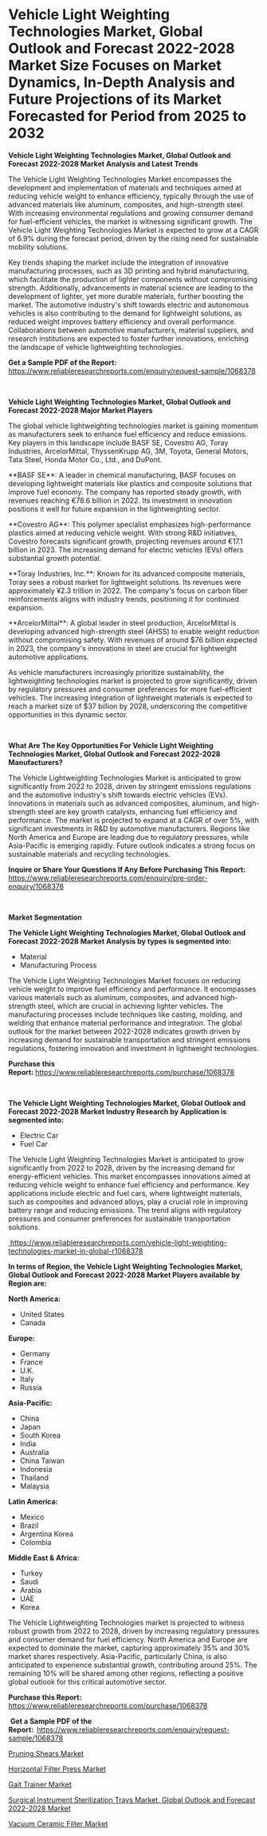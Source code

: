 <p><h1>Vehicle Light Weighting Technologies Market, Global Outlook and Forecast 2022-2028 Market Size Focuses on Market Dynamics, In-Depth Analysis and Future Projections of its Market Forecasted for Period from 2025 to 2032</h1></p><p><strong>Vehicle Light Weighting Technologies Market, Global Outlook and Forecast 2022-2028 Market Analysis and Latest Trends</strong></p>
<p><p>The Vehicle Light Weighting Technologies Market encompasses the development and implementation of materials and techniques aimed at reducing vehicle weight to enhance efficiency, typically through the use of advanced materials like aluminum, composites, and high-strength steel. With increasing environmental regulations and growing consumer demand for fuel-efficient vehicles, the market is witnessing significant growth. The Vehicle Light Weighting Technologies Market is expected to grow at a CAGR of 6.9% during the forecast period, driven by the rising need for sustainable mobility solutions.</p><p>Key trends shaping the market include the integration of innovative manufacturing processes, such as 3D printing and hybrid manufacturing, which facilitate the production of lighter components without compromising strength. Additionally, advancements in material science are leading to the development of lighter, yet more durable materials, further boosting the market. The automotive industry's shift towards electric and autonomous vehicles is also contributing to the demand for lightweight solutions, as reduced weight improves battery efficiency and overall performance. Collaborations between automotive manufacturers, material suppliers, and research institutions are expected to foster further innovations, enriching the landscape of vehicle lightweighting technologies.</p></p>
<p><strong>Get a Sample PDF of the Report:&nbsp;</strong> <a href="https://www.reliableresearchreports.com/enquiry/request-sample/1068378?utm_campaign=3070&utm_medium=2&utm_source=Github&utm_content=ia&utm_term=21032025&utm_id=vehicle-light-weighting-technologies-market-global-outlook-and-forecast-2022-2028">https://www.reliableresearchreports.com/enquiry/request-sample/1068378</a></p>
<p>&nbsp;</p>
<p><strong>Vehicle Light Weighting Technologies Market, Global Outlook and Forecast 2022-2028 Major Market Players</strong></p>
<p><p>The global vehicle lightweighting technologies market is gaining momentum as manufacturers seek to enhance fuel efficiency and reduce emissions. Key players in this landscape include BASF SE, Covestro AG, Toray Industries, ArcelorMittal, ThyssenKrupp AG, 3M, Toyota, General Motors, Tata Steel, Honda Motor Co., Ltd., and DuPont.</p><p>**BASF SE**: A leader in chemical manufacturing, BASF focuses on developing lightweight materials like plastics and composite solutions that improve fuel economy. The company has reported steady growth, with revenues reaching €78.6 billion in 2022. Its investment in innovation positions it well for future expansion in the lightweighting sector.</p><p>**Covestro AG**: This polymer specialist emphasizes high-performance plastics aimed at reducing vehicle weight. With strong R&D initiatives, Covestro forecasts significant growth, projecting revenues around €17.1 billion in 2023. The increasing demand for electric vehicles (EVs) offers substantial growth potential.</p><p>**Toray Industries, Inc.**: Known for its advanced composite materials, Toray sees a robust market for lightweight solutions. Its revenues were approximately ¥2.3 trillion in 2022. The company's focus on carbon fiber reinforcements aligns with industry trends, positioning it for continued expansion.</p><p>**ArcelorMittal**: A global leader in steel production, ArcelorMittal is developing advanced high-strength steel (AHSS) to enable weight reduction without compromising safety. With revenues of around $76 billion expected in 2023, the company's innovations in steel are crucial for lightweight automotive applications.</p><p>As vehicle manufacturers increasingly prioritize sustainability, the lightweighting technologies market is projected to grow significantly, driven by regulatory pressures and consumer preferences for more fuel-efficient vehicles. The increasing integration of lightweight materials is expected to reach a market size of $37 billion by 2028, underscoring the competitive opportunities in this dynamic sector.</p></p>
<p>&nbsp;</p>
<p><strong>What Are The Key Opportunities For Vehicle Light Weighting Technologies Market, Global Outlook and Forecast 2022-2028 Manufacturers?</strong></p>
<p><p>The Vehicle Lightweighting Technologies Market is anticipated to grow significantly from 2022 to 2028, driven by stringent emissions regulations and the automotive industry's shift towards electric vehicles (EVs). Innovations in materials such as advanced composites, aluminum, and high-strength steel are key growth catalysts, enhancing fuel efficiency and performance. The market is projected to expand at a CAGR of over 5%, with significant investments in R&D by automotive manufacturers. Regions like North America and Europe are leading due to regulatory pressures, while Asia-Pacific is emerging rapidly. Future outlook indicates a strong focus on sustainable materials and recycling technologies.</p></p>
<p><strong>Inquire or Share Your Questions If Any Before Purchasing This Report:</strong> <a href="https://www.reliableresearchreports.com/enquiry/pre-order-enquiry/1068378?utm_campaign=3070&utm_medium=2&utm_source=Github&utm_content=ia&utm_term=21032025&utm_id=vehicle-light-weighting-technologies-market-global-outlook-and-forecast-2022-2028">https://www.reliableresearchreports.com/enquiry/pre-order-enquiry/1068378</a></p>
<p>&nbsp;</p>
<p><strong>Market Segmentation</strong></p>
<p><strong>The Vehicle Light Weighting Technologies Market, Global Outlook and Forecast 2022-2028 Market Analysis by types is segmented into:</strong></p>
<p><ul><li>Material</li><li>Manufacturing Process</li></ul></p>
<p><p>The Vehicle Light Weighting Technologies Market focuses on reducing vehicle weight to improve fuel efficiency and performance. It encompasses various materials such as aluminum, composites, and advanced high-strength steel, which are crucial in achieving lighter vehicles. The manufacturing processes include techniques like casting, molding, and welding that enhance material performance and integration. The global outlook for the market between 2022-2028 indicates growth driven by increasing demand for sustainable transportation and stringent emissions regulations, fostering innovation and investment in lightweight technologies.</p></p>
<p><strong>Purchase this Report:&nbsp;</strong><a href="https://www.reliableresearchreports.com/purchase/1068378?utm_campaign=3070&utm_medium=2&utm_source=Github&utm_content=ia&utm_term=21032025&utm_id=vehicle-light-weighting-technologies-market-global-outlook-and-forecast-2022-2028">https://www.reliableresearchreports.com/purchase/1068378</a></p>
<p>&nbsp;</p>
<p><strong>The Vehicle Light Weighting Technologies Market, Global Outlook and Forecast 2022-2028 Market Industry Research by Application is segmented into:</strong></p>
<p><ul><li>Electric Car</li><li>Fuel Car</li></ul></p>
<p><p>The Vehicle Light Weighting Technologies Market is anticipated to grow significantly from 2022 to 2028, driven by the increasing demand for energy-efficient vehicles. This market encompasses innovations aimed at reducing vehicle weight to enhance fuel efficiency and performance. Key applications include electric and fuel cars, where lightweight materials, such as composites and advanced alloys, play a crucial role in improving battery range and reducing emissions. The trend aligns with regulatory pressures and consumer preferences for sustainable transportation solutions.</p></p>
<p><a href="https://www.reliableresearchreports.com/vehicle-light-weighting-technologies-market-in-global-r1068378?utm_campaign=3070&utm_medium=2&utm_source=Github&utm_content=ia&utm_term=21032025&utm_id=vehicle-light-weighting-technologies-market-global-outlook-and-forecast-2022-2028">&nbsp;https://www.reliableresearchreports.com/vehicle-light-weighting-technologies-market-in-global-r1068378</a></p>
<p><strong>In terms of Region, the Vehicle Light Weighting Technologies Market, Global Outlook and Forecast 2022-2028 Market Players available by Region are:</strong></p>
<p>
    <p> <strong> North America: </strong>
        <ul>
            <li>United States</li>
            <li>Canada</li>
        </ul>
        </p> 
    <p> <strong> Europe: </strong>
        <ul>
            <li>Germany</li>
            <li>France</li>
            <li>U.K.</li>
            <li>Italy</li>
            <li>Russia</li>
        </ul>
        </p> 
    <p> <strong> Asia-Pacific: </strong>
        <ul>
            <li>China</li>
            <li>Japan</li>
            <li>South Korea</li>
            <li>India</li>
            <li>Australia</li>
            <li>China Taiwan</li>
            <li>Indonesia</li>
            <li>Thailand</li>
            <li>Malaysia</li>
        </ul>
        </p> 
    <p> <strong> Latin America: </strong>
        <ul>
            <li>Mexico</li>
            <li>Brazil</li>
            <li>Argentina Korea</li>
            <li>Colombia</li>
        </ul>
        </p> 
    <p> <strong> Middle East & Africa: </strong>
        <ul>
            <li>Turkey</li>
            <li>Saudi</li>
            <li>Arabia</li>
            <li>UAE</li>
            <li>Korea</li>
        </ul>
    </p>
    </p>
<p><p>The Vehicle Lightweighting Technologies market is projected to witness robust growth from 2022 to 2028, driven by increasing regulatory pressures and consumer demand for fuel efficiency. North America and Europe are expected to dominate the market, capturing approximately 35% and 30% market shares respectively. Asia-Pacific, particularly China, is also anticipated to experience substantial growth, contributing around 25%. The remaining 10% will be shared among other regions, reflecting a positive global outlook for this critical automotive sector.</p></p>
<p><strong>Purchase this Report: </strong><a href="https://www.reliableresearchreports.com/purchase/1068378?utm_campaign=3070&utm_medium=2&utm_source=Github&utm_content=ia&utm_term=21032025&utm_id=vehicle-light-weighting-technologies-market-global-outlook-and-forecast-2022-2028">https://www.reliableresearchreports.com/purchase/1068378</a></p>
<p>&nbsp;<strong>Get a Sample PDF of the Report:&nbsp;&nbsp;</strong><a href="https://www.reliableresearchreports.com/enquiry/request-sample/1068378?utm_campaign=3070&utm_medium=2&utm_source=Github&utm_content=ia&utm_term=21032025&utm_id=vehicle-light-weighting-technologies-market-global-outlook-and-forecast-2022-2028">https://www.reliableresearchreports.com/enquiry/request-sample/1068378</a></p>
<p><strong></strong></p>
<p><p><a href="https://www.linkedin.com/pulse/rapid-growth-global-pruning-shears-market-cagr-49-from-2025-ebsvf?utm_campaign=3070&utm_medium=2&utm_source=Github&utm_content=ia&utm_term=21032025&utm_id=vehicle-light-weighting-technologies-market-global-outlook-and-forecast-2022-2028">Pruning Shears Market</a></p><p><a href="https://www.linkedin.com/pulse/global-horizontal-filter-press-53-cagr-forecast-2025--ycyfc?utm_campaign=3070&utm_medium=2&utm_source=Github&utm_content=ia&utm_term=21032025&utm_id=vehicle-light-weighting-technologies-market-global-outlook-and-forecast-2022-2028">Horizontal Filter Press Market</a></p><p><a href="https://www.linkedin.com/pulse/gait-trainer-market-research-report-exploring-size-revenue-analysis-re9cf?utm_campaign=3070&utm_medium=2&utm_source=Github&utm_content=ia&utm_term=21032025&utm_id=vehicle-light-weighting-technologies-market-global-outlook-and-forecast-2022-2028">Gait Trainer Market</a></p><p><a href="https://github.com/aidelndasse/Market-Research-Report-List-1/blob/main/surgical-instrument-sterilization-trays-market-global-outlook-and-forecast-2022-2028-market.md?utm_campaign=3070&utm_medium=2&utm_source=Github&utm_content=ia&utm_term=21032025&utm_id=vehicle-light-weighting-technologies-market-global-outlook-and-forecast-2022-2028">Surgical Instrument Sterilization Trays Market, Global Outlook and Forecast 2022-2028 Market</a></p><p><a href="https://www.linkedin.com/pulse/global-vacuum-ceramic-filter-market-size-share-projected-6kozc?utm_campaign=3070&utm_medium=2&utm_source=Github&utm_content=ia&utm_term=21032025&utm_id=vehicle-light-weighting-technologies-market-global-outlook-and-forecast-2022-2028">Vacuum Ceramic Filter Market</a></p></p>